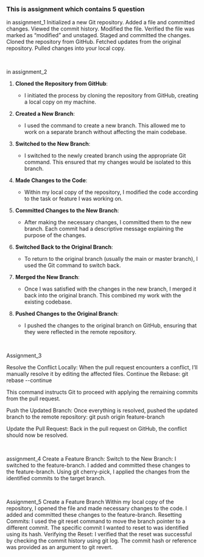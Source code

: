 <h3> This is assignment which contains 5 question</h3>
<p> in assignment_1
Initialized a new Git repository.
Added a file and committed changes.
Viewed the commit history.
Modified the file.
Verified the file was marked as “modified” and unstaged.
Staged and committed the changes.
Cloned the repository from GitHub.
Fetched updates from the original repository.
Pulled changes into your local copy.</p>
<br>
<p>in assignment_2 
  
1. **Cloned the Repository from GitHub**:
   - I initiated the process by cloning the repository from GitHub, creating a local copy on my machine.

2. **Created a New Branch**:
   - I used the command to create a new branch. This allowed me to work on a separate branch without affecting the main codebase.

3. **Switched to the New Branch**:
   - I switched to the newly created branch using the appropriate Git command. This ensured that my changes would be isolated to this branch.

4. **Made Changes to the Code**:
   - Within my local copy of the repository, I modified the code according to the task or feature I was working on.

5. **Committed Changes to the New Branch**:
   - After making the necessary changes, I committed them to the new branch. Each commit had a descriptive message explaining the purpose of the changes.

6. **Switched Back to the Original Branch**:
   - To return to the original branch (usually the main or master branch), I used the Git command to switch back.

7. **Merged the New Branch**:
   - Once I was satisfied with the changes in the new branch, I merged it back into the original branch. This combined my work with the existing codebase.

8. **Pushed Changes to the Original Branch**:
   - I pushed the changes to the original branch on GitHub, ensuring that they were reflected in the remote repository.
</p>
<br>
<p>
  Assignment_3

  Resolve the Conflict Locally:
When the pull request encounters a conflict, I’ll manually resolve it by editing the affected files.
Continue the Rebase:
git rebase --continue

This command instructs Git to proceed with applying the remaining commits from the pull request.

Push the Updated Branch:
Once everything is resolved, pushed the updated branch to the remote repository:
git push origin feature-branch

Update the Pull Request:
Back in the pull request on GitHub, the conflict should now be resolved.

</p><br>
<p>
  assignment_4
  Create a Feature Branch:
Switch to the New Branch:
 I switched to the feature-branch.
I added and committed these changes to the feature-branch.
Using git cherry-pick, I applied the changes from the identified commits to the target branch.
</p><br>
<p> Assignment_5 
Create a Feature Branch
Within my local copy of the repository, I opened the file and made necessary changes to the code.
I added and committed these changes to the feature-branch.
Resetting Commits:
I used the git reset command to move the branch pointer to a different commit.
The specific commit I wanted to reset to was identified using its hash.
Verifying the Reset:
I verified that the reset was successful by checking the commit history using git log.
The commit hash or reference was provided as an argument to git revert.
</p>

